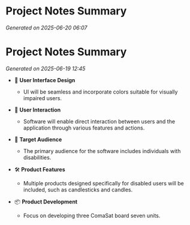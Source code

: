 # Project Notes Summary

*Generated on 2025-06-20 06:07*

# Project Notes Summary

*Generated on 2025-06-19 12:45*

- 🎨 **User Interface Design**
  - UI will be seamless and incorporate colors suitable for visually impaired users.

- 👥 **User Interaction**
  - Software will enable direct interaction between users and the application through various features and actions.

- 🎯 **Target Audience**
  - The primary audience for the software includes individuals with disabilities.

- 🛠️ **Product Features**
  - Multiple products designed specifically for disabled users will be included, such as candlesticks and candles.

- 📦 **Product Development**
  - Focus on developing three ComaSat board seven units.